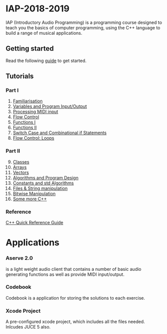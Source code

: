 # IAP-2018-2019

IAP (Introductory Audio Programming) is a programming course designed to teach you the basics of computer programming, using the C++ language to build a range of musical applications.

## Getting started

Read the following <a href="https://github.com/Sjhunt93/IAP-2018-2019/blob/master/Tutorials/Getting%20Started.md">guide</a> to get started.


## Tutorials

### Part I
1.  <a href="https://github.com/Sjhunt93/IAP-2018-2019/blob/master/Tutorials/Part%201/1%20-%20Familiarisation.md">Familiarisation</a>
2.  <a href="https://github.com/Sjhunt93/IAP-2018-2019/blob/master/Tutorials/Part%201/2%20-%20Variables%20and%20IO.md">Variables and Program Input/Output</a>
3.  <a href="https://github.com/Sjhunt93/IAP-2018-2019/blob/master/Tutorials/Part%201/3%20-%20Processing%20MIDI%20Input.md">Processing MIDI input</a>
4.  <a href="https://github.com/Sjhunt93/IAP-2018-2019/blob/master/Tutorials/Part%201/4%20-%20Flow%20Control.md">Flow Control</a>
5.  <a href="https://github.com/Sjhunt93/IAP-2018-2019/blob/master/Tutorials/Part%201/5%20-%20Functions.md">Functions I</a>
6.  <a href="https://github.com/Sjhunt93/IAP-2018-2019/blob/master/Tutorials/Part%201/6%20-%20Functions%20II.md">Functions II</a>
7.  <a href="https://github.com/Sjhunt93/IAP-2018-2019/blob/master/Tutorials/Part%201/7%20-%20Switch%20and%20Combinational%20Logic.md">Switch Case and Combinational if Statements</a>
8.  <a href="https://github.com/Sjhunt93/IAP-2018-2019/blob/master/Tutorials/Part%201/8%20-%20Loops.md">Flow Control: Loops</a>

### Part II
9.  <a href="https://github.com/Sjhunt93/IAP-2018-2019/blob/master/Tutorials/Part%202/9%20-%20Classes.md">Classes</a>
10.  <a href="https://github.com/Sjhunt93/IAP-2018-2019/blob/master/Tutorials/Part%202/10%20-%20Arrays.md">Arrays</a>
11.  <a href="https://github.com/Sjhunt93/IAP-2018-2019/blob/master/Tutorials/Part%202/11%20-%20Vector.md">Vectors</a>
12.  <a href="https://github.com/Sjhunt93/IAP-2018-2019/blob/master/Tutorials/Part%202/12%20-%20Algorithms%20and%20Program%20design.md">Algorithms and Program Design</a>
13.  <a href="https://github.com/Sjhunt93/IAP-2018-2019/blob/master/Tutorials/Part%202/13%20-%20Constants%20and%20Algorithms.md">Constants and std Algorithms</a>
14.  <a href="https://github.com/Sjhunt93/IAP-2018-2019/blob/master/Tutorials/Part%202/14%20-%20Files%20and%20String%20Manipulation.md">Files & String manipulation</a>
15.  <a href="https://github.com/Sjhunt93/IAP-2018-2019/blob/master/Tutorials/Part%202/15%20-%20Bitwise%20Manipulation.md">Bitwise Manipulation</a>
16.  <a href="https://github.com/Sjhunt93/IAP-2018-2019/blob/master/Tutorials/Part%202/16%20-%20Some%20More%20CPP.md">Some more C++</a>

### Reference

<a href="https://github.com/Sjhunt93/IAP-2018-2019/blob/master/Tutorials/C%2B%2B%20Quick%20Reference.md">C++ Quick Reference Guide</a>

# Applications 

### Aserve 2.0
is a light weight audio client that contains a number of basic audio generating functions as well as provide MIDI input/output.

### Codebook
Codebook is a application for storing the solutions to each exercise.

### Xcode Project

A pre-configured xcode project, which includes all the files needed. Inlcudes JUCE 5 also.

